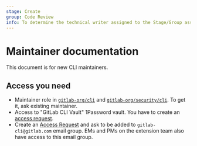 ```yaml
---
stage: Create
group: Code Review
info: To determine the technical writer assigned to the Stage/Group associated with this page, see https://about.gitlab.com/handbook/product/ux/technical-writing/#assignments
---
```


# Maintainer documentation

This document is for new CLI maintainers.

## Access you need

- Maintainer role in [`gitlab-org/cli`](https://gitlab.com/gitlab-org/cli) and [`gitlab-org/security/cli`](https://gitlab.com/gitlab-org/security/cli). To get it, ask existing maintainer.
- Access to "GitLab CLI Vault" 1Password vault. You have to create an [access request](https://handbook.gitlab.com/handbook/business-technology/end-user-services/onboarding-access-requests/access-requests/).
- Create an [Access Request](https://handbook.gitlab.com/handbook/business-technology/end-user-services/onboarding-access-requests/access-requests/) and ask to be added to `gitlab-cli@gitlab.com` email group. EMs and PMs on the extension team also have access to this email group.
